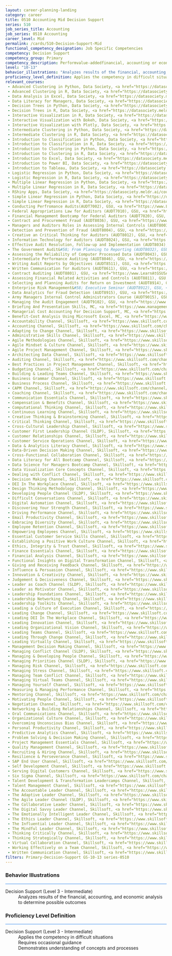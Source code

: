 ```yaml
---
layout: career-planning-landing
category: career
title: 0510 Accounting Mid Decision Support
series: 510
job_series_title: Accounting
job_series: 0510 Accounting
career_level: Mid
permalink: /cards/510-Decision-Support-Mid
functional_competency_designation: Job Specific Competencies
competency: Decision Support
competency_group: Primary
competency_description: Performvalue-addedfinancial, accounting or economic analysis to make informed decisions that better utilize resources and improve mission effectiveness
level: "10-13"
behavior_illustrations: "Analyzes results of the financial, accounting, and economic analysis to determine possible outcomes"
proficiency_level_definition: Applies the competency in difficult situations ? Requires occasional guidance ? Demonstrates understanding of concepts and processes
relevant_courses: 
 - Advanced Clustering in Python, Data Society, <a href="https://datasociety.meldr.ai/courses/DataScience/AdvancedClustering">https://datasociety.meldr.ai/courses/DataScience/AdvancedClustering</a>
 - Advanced Clustering in R, Data Society, <a href="https://datasociety.meldr.ai/courses/DataScience-R/AdvancedClusteringInR">https://datasociety.meldr.ai/courses/DataScience-R/AdvancedClusteringInR</a>
 - Data Analysis in Excel, Data Society, <a href="https://datasociety.meldr.ai/courses/DataSocietyExcel/DataAnalysisInExcel">https://datasociety.meldr.ai/courses/DataSocietyExcel/DataAnalysisInExcel</a>
 - Data Literacy for Managers, Data Society, <a href="https://datasociety.meldr.ai/courses/DataScienceLiteracy/DataLiteracyForManagers">https://datasociety.meldr.ai/courses/DataScienceLiteracy/DataLiteracyForManagers</a>
 - Decision Trees in Python, Data Society, <a href="https://datasociety.meldr.ai/courses/DataScience/DecisionTrees">https://datasociety.meldr.ai/courses/DataScience/DecisionTrees</a>
 - Decision Trees in R, Data Society, <a href="https://datasociety.meldr.ai/courses/DataScience-R/DecisionTreesInR">https://datasociety.meldr.ai/courses/DataScience-R/DecisionTreesInR</a>
 - Interactive Visualization in R, Data Society, <a href="https://datasociety.meldr.ai/courses/DataScience-R/InteractiveVisualizationInR">https://datasociety.meldr.ai/courses/DataScience-R/InteractiveVisualizationInR</a>
 - Interactive Visualization with Bokeh, Data Society, <a href="https://datasociety.meldr.ai/courses/DataScience/InteractiveVisualizationWithBokeh">https://datasociety.meldr.ai/courses/DataScience/InteractiveVisualizationWithBokeh</a>
 - Interactive Visualization with Plotly, Data Society, <a href="https://datasociety.meldr.ai/courses/DataScience/InteractiveVisualizationWithPlotly">https://datasociety.meldr.ai/courses/DataScience/InteractiveVisualizationWithPlotly</a>
 - Intermediate Clustering in Python, Data Society, <a href="https://datasociety.meldr.ai/courses/DataScience/IntermediateClustering">https://datasociety.meldr.ai/courses/DataScience/IntermediateClustering</a>
 - Intermediate Clustering in R, Data Society, <a href="https://datasociety.meldr.ai/courses/DataScience-R/IntermediateClusteringInR">https://datasociety.meldr.ai/courses/DataScience-R/IntermediateClusteringInR</a>
 - Introduction to Classification in Python, Data Society, <a href="https://datasociety.meldr.ai/courses/DataScience/IntroToClassification">https://datasociety.meldr.ai/courses/DataScience/IntroToClassification</a>
 - Introduction to Classification in R, Data Society, <a href="https://datasociety.meldr.ai/courses/DataScience-R/IntroToClassificationInR">https://datasociety.meldr.ai/courses/DataScience-R/IntroToClassificationInR</a>
 - Introduction to Clustering in Python, Data Society, <a href="https://datasociety.meldr.ai/courses/DataScience/IntroToClustering">https://datasociety.meldr.ai/courses/DataScience/IntroToClustering</a>
 - Introduction to Clustering in R, Data Society, <a href="https://datasociety.meldr.ai/courses/DataScience-R/IntroToClusteringInR">https://datasociety.meldr.ai/courses/DataScience-R/IntroToClusteringInR</a>
 - Introduction to Excel, Data Society, <a href="https://datasociety.meldr.ai/courses/DataSocietyExcel/IntroToExcel">https://datasociety.meldr.ai/courses/DataSocietyExcel/IntroToExcel</a>
 - Introduction to Power BI, Data Society, <a href="https://datasociety.meldr.ai/courses/DataSocietyPowerBI/IntroductionToPowerBI">https://datasociety.meldr.ai/courses/DataSocietyPowerBI/IntroductionToPowerBI</a>
 - Introduction to Tableau, Data Society, <a href="https://datasociety.meldr.ai/courses/DataSocietyTableau/IntroductionToTableau">https://datasociety.meldr.ai/courses/DataSocietyTableau/IntroductionToTableau</a>
 - Logistic Regression in Python, Data Society, <a href="https://datasociety.meldr.ai/courses/DataScience/LogisticRegression">https://datasociety.meldr.ai/courses/DataScience/LogisticRegression</a>
 - Logistic Regression in R, Data Society, <a href="https://datasociety.meldr.ai/courses/DataScience-R/LogisticRegressionInR">https://datasociety.meldr.ai/courses/DataScience-R/LogisticRegressionInR</a>
 - Multiple Linear Regression in Python, Data Society, <a href="https://datasociety.meldr.ai/courses/DataScience/MultipleRegression">https://datasociety.meldr.ai/courses/DataScience/MultipleRegression</a>
 - Multiple Linear Regression in R, Data Society, <a href="https://datasociety.meldr.ai/courses/DataScience-R/MultipleRegressionInR">https://datasociety.meldr.ai/courses/DataScience-R/MultipleRegressionInR</a>
 - RShiny Apps, Data Society, <a href="https://datasociety.meldr.ai/courses/DataScience-R/RShinyApps">https://datasociety.meldr.ai/courses/DataScience-R/RShinyApps</a>
 - Simple Linear Regression in Python, Data Society, <a href="https://datasociety.meldr.ai/courses/DataScience/SimpleRegression">https://datasociety.meldr.ai/courses/DataScience/SimpleRegression</a>
 - Simple Linear Regression in R, Data Society, <a href="https://datasociety.meldr.ai/courses/DataScience-R/SimpleRegressionInR">https://datasociety.meldr.ai/courses/DataScience-R/SimpleRegressionInR</a>
 - Conducting Perfromance Audits(AUDT7002), GSU, <a href="https://www.LearnAtGSUSA.com/AUDT7011">https://www.LearnAtGSUSA.com/AUDT7011</a>
 - Federal Appropriations Law for Auditors (AUDT7010), GSU, <a href="https://www.LearnAtGSUSA.com/AUDT7019">https://www.LearnAtGSUSA.com/AUDT7019</a>
 - Financial Management Bootcamp for Federal Auditors (AUDT7020), GSU, <a href="https://www.LearnAtGSUSA.com/AUDT7029">https://www.LearnAtGSUSA.com/AUDT7029</a>
 - Contract and Procurement Fraud (AUDT8036), GSU, <a href="https://www.LearnAtGSUSA.com/AUDT8009">https://www.LearnAtGSUSA.com/AUDT8009</a>
 - Managers and Auditors Roles in Assessing Internal Controls (AUDT8003), GSU, <a href="https://www.LearnAtGSUSA.com/AUDT8012">https://www.LearnAtGSUSA.com/AUDT8012</a>
 - Detection and Prevention of Fraud (AUDT8004), GSU, <a href="https://www.LearnAtGSUSA.com/AUDT8013">https://www.LearnAtGSUSA.com/AUDT8013</a>
 - Creative an Critical Thinking for Auditors (AUDT8012), GSU, <a href="https://www.LearnAtGSUSA.com/AUDT8017">https://www.LearnAtGSUSA.com/AUDT8017</a>
 - Information Technology for Auditors (AUDT8024), GSU, <a href="https://www.LearnAtGSUSA.com/AUDT8033">https://www.LearnAtGSUSA.com/AUDT8033</a>
 - Effective Audit Resolution, Follow-up and Implementation (AUDT8034), GSU, <a href="https://www.LearnAtGSUSA.com/AUDT8035">https://www.LearnAtGSUSA.com/AUDT8035</a>
 - The Government Audit&#58; From Planning to Reporting (AUDT8032), GSU, <a href="https://www.LearnAtGSUSA.com/AUDT8041">https://www.LearnAtGSUSA.com/AUDT8041</a>
 - Assessing the Reliability of Computer Processed Data (AUDT8043), GSU, <a href="https://www.LearnAtGSUSA.com/AUDT8048">https://www.LearnAtGSUSA.com/AUDT8048</a>
 - Intermediate Performance Auditing (AUDT8046), GSU, <a href="https://www.LearnAtGSUSA.com/AUDT8051">https://www.LearnAtGSUSA.com/AUDT8051</a>
 - Writing Audit Reports by Objectives (AUDT8511), GSU, <a href="https://www.LearnAtGSUSA.com/AUDT8512">https://www.LearnAtGSUSA.com/AUDT8512</a>
 - Written Communication for Auditors (AUDT8611), GSU, <a href="https://www.LearnAtGSUSA.com/AUDT8620">https://www.LearnAtGSUSA.com/AUDT8620</a>
 - Contract Auditing (AUDT8801), GSU, <a href="https://www.LearnAtGSUSA.com/AUDT8810">https://www.LearnAtGSUSA.com/AUDT8810</a>
 - Assessing Financial Related Activities and Controls (AUDT8811), GSU, <a href="https://www.LearnAtGSUSA.com/AUDT8816">https://www.LearnAtGSUSA.com/AUDT8816</a>
 - Selecting and Planning Audits for Return on Investment (AUDT8914), GSU, <a href="https://www.LearnAtGSUSA.com/AUDT8915">https://www.LearnAtGSUSA.com/AUDT8915</a>
 - Enterprise Risk Management&#58; Executive Seminar (AUDT8912), GSU, <a href="https://www.LearnAtGSUSA.com/AUDT8917">https://www.LearnAtGSUSA.com/AUDT8917</a>
 - Data Analytics for Fraud Detection (AUDT8915), GSU, <a href="https://www.LearnAtGSUSA.com/AUDT8920">https://www.LearnAtGSUSA.com/AUDT8920</a>
 - Army Managers Internal Control Administrators Course (AUDT9015), GSU, <a href="https://www.LearnAtGSUSA.com/AUDT9024">https://www.LearnAtGSUSA.com/AUDT9024</a>
 - Managing the Audit Engagement (AUDT9102), GSU, <a href="https://www.LearnAtGSUSA.com/AUDT9103">https://www.LearnAtGSUSA.com/AUDT9103</a>
 - Briefing And Presentation Skills, MC, <a href="https://www.managementconcepts.com/course/id/4318?utm_source=CFOportal&utm_medium=listing&utm_campaign=CFOTTEP&utm_id=23FM">https://www.managementconcepts.com/course/id/4318?utm_source=CFOportal&utm_medium=listing&utm_campaign=CFOTTEP&utm_id=23FM</a>
 - Managerial Cost Accounting For Decision Support, MC, <a href="https://www.managementconcepts.com/course/id/5292?utm_source=CFOportal&utm_medium=listing&utm_campaign=CFOTTEP&utm_id=23FM">https://www.managementconcepts.com/course/id/5292?utm_source=CFOportal&utm_medium=listing&utm_campaign=CFOTTEP&utm_id=23FM</a>
 - Benefit-Cost Analysis Using Microsoft Excel, MC, <a href="https://www.managementconcepts.com/course/id/5405?utm_source=CFOportal&utm_medium=listing&utm_campaign=CFOTTEP&utm_id=23FM">https://www.managementconcepts.com/course/id/5405?utm_source=CFOportal&utm_medium=listing&utm_campaign=CFOTTEP&utm_id=23FM</a>
 - Accountability Channel, Skillsoft, <a href="https://www.skillsoft.com/channel/accountability-98459290-f913-11e6-aad2-6b3c03be7fe8?cta=feds">https://www.skillsoft.com/channel/accountability-98459290-f913-11e6-aad2-6b3c03be7fe8?cta=feds</a>
 - Accounting Channel, Skillsoft, <a href="https://www.skillsoft.com/channel/accounting-f1554bc0-e714-11e6-9835-f723b46a2688?cta=feds">https://www.skillsoft.com/channel/accounting-f1554bc0-e714-11e6-9835-f723b46a2688?cta=feds</a>
 - Adapting to Change Channel, Skillsoft, <a href="https://www.skillsoft.com/channel/adapting-to-change-06720340-e71a-11e6-9835-f723b46a2688?cta=feds">https://www.skillsoft.com/channel/adapting-to-change-06720340-e71a-11e6-9835-f723b46a2688?cta=feds</a>
 - Administrative Skills Channel, Skillsoft, <a href="https://www.skillsoft.com/channel/administrative-skills-34e4e1c0-e71a-11e6-9835-f723b46a2688?cta=feds">https://www.skillsoft.com/channel/administrative-skills-34e4e1c0-e71a-11e6-9835-f723b46a2688?cta=feds</a>
 - Agile Methodologies Channel, Skillsoft, <a href="https://www.skillsoft.com/channel/agile-methodologies-88a3b850-dc1e-11e7-9fe8-1b7f5fcc733d?cta=feds">https://www.skillsoft.com/channel/agile-methodologies-88a3b850-dc1e-11e7-9fe8-1b7f5fcc733d?cta=feds</a>
 - Agile Mindset & Culture Channel, Skillsoft, <a href="https://www.skillsoft.com/channel/agile-mindset-culture-9126acd0-dc1e-11e7-9fe8-1b7f5fcc733d?cta=feds">https://www.skillsoft.com/channel/agile-mindset-culture-9126acd0-dc1e-11e7-9fe8-1b7f5fcc733d?cta=feds</a>
 - Agile Project Management Channel, Skillsoft, <a href="https://www.skillsoft.com/channel/agile-project-management-e4be53b0-f9ee-11e6-9896-0776e4b35762?cta=feds">https://www.skillsoft.com/channel/agile-project-management-e4be53b0-f9ee-11e6-9896-0776e4b35762?cta=feds</a>
 - Architecting Data Channel, Skillsoft, <a href="https://www.skillsoft.com/channel/architecting-data-a11e7df4-c323-44c4-8688-22e09ba61511?technologyandversion=20619?cta=feds">https://www.skillsoft.com/channel/architecting-data-a11e7df4-c323-44c4-8688-22e09ba61511?technologyandversion=20619?cta=feds</a>
 - Auditing Channel, Skillsoft, <a href="https://www.skillsoft.com/channel/auditing-3e0535b0-2118-11e7-a974-1962c7e6a20b?cta=feds">https://www.skillsoft.com/channel/auditing-3e0535b0-2118-11e7-a974-1962c7e6a20b?cta=feds</a>
 - Best Practices in Project Management Channel, Skillsoft, <a href="https://www.skillsoft.com/channel/best-practices-in-project-management-4c6d05e0-e71d-11e6-9835-f723b46a2688?cta=feds">https://www.skillsoft.com/channel/best-practices-in-project-management-4c6d05e0-e71d-11e6-9835-f723b46a2688?cta=feds</a>
 - Budgeting Channel, Skillsoft, <a href="https://www.skillsoft.com/channel/budgeting-9a5b47a0-f91d-11e6-aad2-6b3c03be7fe8?cta=feds">https://www.skillsoft.com/channel/budgeting-9a5b47a0-f91d-11e6-aad2-6b3c03be7fe8?cta=feds</a>
 - Building & Leading Teams Channel, Skillsoft, <a href="https://www.skillsoft.com/channel/building-leading-teams-bbeb65e0-c400-11e7-bfa9-ef5e1a5e569f?cta=feds">https://www.skillsoft.com/channel/building-leading-teams-bbeb65e0-c400-11e7-bfa9-ef5e1a5e569f?cta=feds</a>
 - Business Grammar Channel, Skillsoft, <a href="https://www.skillsoft.com/channel/business-grammar-78e83dc0-f91e-11e6-aad2-6b3c03be7fe8?cta=feds">https://www.skillsoft.com/channel/business-grammar-78e83dc0-f91e-11e6-aad2-6b3c03be7fe8?cta=feds</a>
 - Business Process Channel, Skillsoft, <a href="https://www.skillsoft.com/channel/business-processes-941c72b0-211d-11e7-ac46-dd5c3d0e46dd?cta=feds">https://www.skillsoft.com/channel/business-processes-941c72b0-211d-11e7-ac46-dd5c3d0e46dd?cta=feds</a>
 - CAPM Channel, Skillsoft, <a href="https://www.skillsoft.com/channel/capmr-df0c9361-2c3d-11e7-83d1-dba0327abefc?cta=feds">https://www.skillsoft.com/channel/capmr-df0c9361-2c3d-11e7-83d1-dba0327abefc?cta=feds</a>
 - Coaching Channel, Skillsoft, <a href="https://www.skillsoft.com/channel/coaching-bade3cd0-1ba5-11e7-9b97-0566427ce3fc?cta=feds">https://www.skillsoft.com/channel/coaching-bade3cd0-1ba5-11e7-9b97-0566427ce3fc?cta=feds</a>
 - Communication Essentials Channel, Skillsoft, <a href="https://www.skillsoft.com/channel/communication-essentials-62dc4420-e719-11e6-9835-f723b46a2688?cta=feds">https://www.skillsoft.com/channel/communication-essentials-62dc4420-e719-11e6-9835-f723b46a2688?cta=feds</a>
 - Compensation & Benefits Channel, Skillsoft, <a href="https://www.skillsoft.com/channel/compensation-benefits-cbcbb200-211a-11e7-a974-1962c7e6a20b?cta=feds">https://www.skillsoft.com/channel/compensation-benefits-cbcbb200-211a-11e7-a974-1962c7e6a20b?cta=feds</a>
 - Computational Thinking Channel, Skillsoft, <a href="https://www.skillsoft.com/channel/computational-thinking-b1700e50-dc1e-11e7-9fe8-1b7f5fcc733d?cta=feds">https://www.skillsoft.com/channel/computational-thinking-b1700e50-dc1e-11e7-9fe8-1b7f5fcc733d?cta=feds</a>
 - Continuous Learning Channel, Skillsoft, <a href="https://www.skillsoft.com/channel/continuous-learning-0f18a870-881a-4bd1-a4e3-0cfcdcc63c9f?cta=feds">https://www.skillsoft.com/channel/continuous-learning-0f18a870-881a-4bd1-a4e3-0cfcdcc63c9f?cta=feds</a>
 - Creative Thinking & Brainstorming Channel, Skillsoft, <a href="https://www.skillsoft.com/channel/creative-thinking-brainstorming-0026f2f0-f919-11e6-aad2-6b3c03be7fe8?cta=feds">https://www.skillsoft.com/channel/creative-thinking-brainstorming-0026f2f0-f919-11e6-aad2-6b3c03be7fe8?cta=feds</a>
 - Critical Thinking Channel, Skillsoft, <a href="https://www.skillsoft.com/channel/critical-thinking-f220ddf0-2150-11e7-a947-2bfd699dcbff?cta=feds">https://www.skillsoft.com/channel/critical-thinking-f220ddf0-2150-11e7-a947-2bfd699dcbff?cta=feds</a>
 - Cross-Cultural Leadership Channel, Skillsoft, <a href="https://www.skillsoft.com/channel/cross-cultural-leadership-0020eef1-162c-438c-a3c7-cd5f0ccfa6ed?cta=feds">https://www.skillsoft.com/channel/cross-cultural-leadership-0020eef1-162c-438c-a3c7-cd5f0ccfa6ed?cta=feds</a>
 - Customer First Leadership Channel (SLDP), Skillsoft, <a href="https://www.skillsoft.com/channel/customer-first-leadership-984c0284-9b0d-4264-bdf8-c485d5a16a96?cta=feds">https://www.skillsoft.com/channel/customer-first-leadership-984c0284-9b0d-4264-bdf8-c485d5a16a96?cta=feds</a>
 - Customer Relationships Channel, Skillsoft, <a href="https://www.skillsoft.com/channel/customer-relationships-218d2760-f91f-11e6-aad2-6b3c03be7fe8?cta=feds">https://www.skillsoft.com/channel/customer-relationships-218d2760-f91f-11e6-aad2-6b3c03be7fe8?cta=feds</a>
 - Customer Service Operations Channel, Skillsoft, <a href="https://www.skillsoft.com/channel/customer-service-operations-44ed3ec0-f91f-11e6-aad2-6b3c03be7fe8?cta=feds">https://www.skillsoft.com/channel/customer-service-operations-44ed3ec0-f91f-11e6-aad2-6b3c03be7fe8?cta=feds</a>
 - Data & Analytics Literacy Channel, Skillsoft, <a href="https://www.skillsoft.com/channel/data-and-analytics-literacy-a25b43bb-2b08-410f-9ab1-c16ce6aea4ef?cta=feds">https://www.skillsoft.com/channel/data-and-analytics-literacy-a25b43bb-2b08-410f-9ab1-c16ce6aea4ef?cta=feds</a>
 - Data-Driven Decision Making Channel, Skillsoft, <a href="https://www.skillsoft.com/channel/data-driven-decision-making-7fcedc35-83fb-45e4-bd6d-f9b51b7f918f?cta=feds">https://www.skillsoft.com/channel/data-driven-decision-making-7fcedc35-83fb-45e4-bd6d-f9b51b7f918f?cta=feds</a>
 - Cross-Functional Collaboration Channel, Skillsoft, <a href="https://www.skillsoft.com/channel/data-driven-decision-making-7fcedc35-83fb-45e4-bd6d-f9b51b7f918f?cta=feds">https://www.skillsoft.com/channel/data-driven-decision-making-7fcedc35-83fb-45e4-bd6d-f9b51b7f918f?cta=feds</a>
 - Data Literacy for All Bootcamp Channel, Skillsoft, <a href="https://www.skillsoft.com/channel/data-literacy-for-all-bootcamp-550d385a-88d3-4085-b3ba-9bcfcf65b341?bootcamp-run=16889396?cta=feds">https://www.skillsoft.com/channel/data-literacy-for-all-bootcamp-550d385a-88d3-4085-b3ba-9bcfcf65b341?bootcamp-run=16889396?cta=feds</a>
 - Data Science for Managers Bootcamp Channel, Skillsoft, <a href="https://www.skillsoft.com/channel/data-science-for-managers-bootcamp-d2a136e5-552d-4010-81cb-d77b1d598922?cta=feds">https://www.skillsoft.com/channel/data-science-for-managers-bootcamp-d2a136e5-552d-4010-81cb-d77b1d598922?cta=feds</a>
 - Data Visualization Core Concepts Channel, Skillsoft, <a href="https://www.skillsoft.com/channel/data-visualization-core-concepts-ef67beb1-10b8-11e7-be8a-afccb86e7a23?cta=feds">https://www.skillsoft.com/channel/data-visualization-core-concepts-ef67beb1-10b8-11e7-be8a-afccb86e7a23?cta=feds</a>
 - Dealing with Conflict Channel, Skillsoft, <a href="https://www.skillsoft.com/channel/dealing-with-conflict-90eb09a0-e719-11e6-9835-f723b46a2688?cta=feds">https://www.skillsoft.com/channel/dealing-with-conflict-90eb09a0-e719-11e6-9835-f723b46a2688?cta=feds</a>
 - Decision Making Channel, Skillsoft, <a href="https://www.skillsoft.com/channel/decision-making-4c8e4c00-2061-11e7-a06b-196ddb80a7e9?cta=feds">https://www.skillsoft.com/channel/decision-making-4c8e4c00-2061-11e7-a06b-196ddb80a7e9?cta=feds</a>
 - DEI In The Workplace Channel, Skillsoft, <a href="https://www.skillsoft.com/channel/dei-in-the-workplace-7f4f5266-b17d-4e3d-bf3a-0902572aecd1?cta=feds">https://www.skillsoft.com/channel/dei-in-the-workplace-7f4f5266-b17d-4e3d-bf3a-0902572aecd1?cta=feds</a>
 - Design Thinking Methodology Channel, Skillsoft, <a href="https://www.skillsoft.com/channel/design-thinking-methodology-fd3a4369-61cc-45d3-8960-d5b20427e489?cta=feds">https://www.skillsoft.com/channel/design-thinking-methodology-fd3a4369-61cc-45d3-8960-d5b20427e489?cta=feds</a>
 - Developing People Channel (SLDP), Skillsoft, <a href="https://www.skillsoft.com/channel/developing-people-c7de7ae0-c400-11e7-bfa9-ef5e1a5e569f?cta=feds">https://www.skillsoft.com/channel/developing-people-c7de7ae0-c400-11e7-bfa9-ef5e1a5e569f?cta=feds</a>
 - Difficult Conversations Channel, Skillsoft, <a href="https://www.skillsoft.com/channel/difficult-conversations-b12cb0d0-f91e-11e6-aad2-6b3c03be7fe8?cta=feds">https://www.skillsoft.com/channel/difficult-conversations-b12cb0d0-f91e-11e6-aad2-6b3c03be7fe8?cta=feds</a>
 - Digital Automation Channel, Skillsoft, <a href="https://www.skillsoft.com/channel/digital-automation-11d61870-dc1f-11e7-9fe8-1b7f5fcc733d?cta=feds">https://www.skillsoft.com/channel/digital-automation-11d61870-dc1f-11e7-9fe8-1b7f5fcc733d?cta=feds</a>
 - Discovering Your Strength Channel, Skillsoft, <a href="https://www.skillsoft.com/channel/discovering-your-strengths-f6bdb290-f917-11e6-aad2-6b3c03be7fe8?cta=feds">https://www.skillsoft.com/channel/discovering-your-strengths-f6bdb290-f917-11e6-aad2-6b3c03be7fe8?cta=feds</a>
 - Driving Performance Channel, Skillsoft, <a href="https://www.skillsoft.com/channel/driving-performance-c37d3bc0-e716-11e6-9835-f723b46a2688?cta=feds">https://www.skillsoft.com/channel/driving-performance-c37d3bc0-e716-11e6-9835-f723b46a2688?cta=feds</a>
 - Email Productivity Channel, Skillsoft, <a href="https://www.skillsoft.com/channel/email-productivity-ce97aa80-f91e-11e6-aad2-6b3c03be7fe8?cta=feds">https://www.skillsoft.com/channel/email-productivity-ce97aa80-f91e-11e6-aad2-6b3c03be7fe8?cta=feds</a>
 - Embracing Diversity Channel, Skillsoft, <a href="https://www.skillsoft.com/channel/embracing-diversity-e3fd93a0-c400-11e7-bfa9-ef5e1a5e569f?cta=feds">https://www.skillsoft.com/channel/embracing-diversity-e3fd93a0-c400-11e7-bfa9-ef5e1a5e569f?cta=feds</a>
 - Employee Retention Channel, Skillsoft, <a href="https://www.skillsoft.com/channel/employee-retention-b23cc9f0-1ebd-11e7-9edb-2f930c3c48e6?cta=feds">https://www.skillsoft.com/channel/employee-retention-b23cc9f0-1ebd-11e7-9edb-2f930c3c48e6?cta=feds</a>
 - Empowering Employees Channel, Skillsoft, <a href="https://www.skillsoft.com/channel/empowering-employees-7b43dd00-205a-11e7-a06b-196ddb80a7e9?cta=feds">https://www.skillsoft.com/channel/empowering-employees-7b43dd00-205a-11e7-a06b-196ddb80a7e9?cta=feds</a>
 - Essential Customer Service Skills Channel, Skillsoft, <a href="https://www.skillsoft.com/channel/essential-customer-service-skills-2ff8cb90-f921-11e6-aad2-6b3c03be7fe8?cta=feds">https://www.skillsoft.com/channel/essential-customer-service-skills-2ff8cb90-f921-11e6-aad2-6b3c03be7fe8?cta=feds</a>
 - Establishing a Positive Work Culture Channel, Skillsoft, <a href="https://www.skillsoft.com/channel/establishing-a-positive-work-culture-46accd20-e718-11e6-9835-f723b46a2688?cta=feds">https://www.skillsoft.com/channel/establishing-a-positive-work-culture-46accd20-e718-11e6-9835-f723b46a2688?cta=feds</a>
 - Ethics, Integrity & Trust Channel, Skillsoft, <a href="https://www.skillsoft.com/channel/ethics-integrity-trust-19e04bc0-f918-11e6-aad2-6b3c03be7fe8?cta=feds">https://www.skillsoft.com/channel/ethics-integrity-trust-19e04bc0-f918-11e6-aad2-6b3c03be7fe8?cta=feds</a>
 - Finance Essentials Channel, Skillsoft, <a href="https://www.skillsoft.com/channel/finance-essentials-b17e6fc0-f91d-11e6-aad2-6b3c03be7fe8?cta=feds">https://www.skillsoft.com/channel/finance-essentials-b17e6fc0-f91d-11e6-aad2-6b3c03be7fe8?cta=feds</a>
 - Financial Analysis Channel, Skillsoft, <a href="https://www.skillsoft.com/channel/financial-analysis-db9a0210-f91d-11e6-aad2-6b3c03be7fe8?cta=feds">https://www.skillsoft.com/channel/financial-analysis-db9a0210-f91d-11e6-aad2-6b3c03be7fe8?cta=feds</a>
 - Functional Insights on Digital Transformation Channel, Skillsoft, <a href="https://www.skillsoft.com/channel/functional-insights-on-digital-transformation-69bdd4c6-e234-4bf9-a5ac-ed0697a52c8f?cta=feds">https://www.skillsoft.com/channel/functional-insights-on-digital-transformation-69bdd4c6-e234-4bf9-a5ac-ed0697a52c8f?cta=feds</a>
 - Giving and Receiving Feedback Channel, Skillsoft, <a href="https://www.skillsoft.com/channel/giving-and-receiving-feedback-4f1db830-205b-11e7-a06b-196ddb80a7e9?cta=feds">https://www.skillsoft.com/channel/giving-and-receiving-feedback-4f1db830-205b-11e7-a06b-196ddb80a7e9?cta=feds</a>
 - Influence & Persuasion Channel, Skillsoft, <a href="https://www.skillsoft.com/channel/influence-persuasion-d1a84290-e71a-11e6-9835-f723b46a2688?developing-leadership-skills=1599900&expertiselevel=1599899?cta=feds">https://www.skillsoft.com/channel/influence-persuasion-d1a84290-e71a-11e6-9835-f723b46a2688?developing-leadership-skills=1599900&expertiselevel=1599899?cta=feds</a>
 - Innovation & Creativity Channel, Skillsoft, <a href="https://www.skillsoft.com/channel/innovation-creativity-ceb468e0-e718-11e6-9835-f723b46a2688?cta=feds">https://www.skillsoft.com/channel/innovation-creativity-ceb468e0-e718-11e6-9835-f723b46a2688?cta=feds</a>
 - Judgement & Decisiveness Channel, Skillsoft, <a href="https://www.skillsoft.com/channel/judgment-decisiveness-31fabed0-c400-11e7-bfa9-ef5e1a5e569f?cta=feds">https://www.skillsoft.com/channel/judgment-decisiveness-31fabed0-c400-11e7-bfa9-ef5e1a5e569f?cta=feds</a>
 - Leader as Coach Channel (SLDP), Skillsoft, <a href="https://www.skillsoft.com/channel/leader-as-coach-abbca300-c400-11e7-bfa9-ef5e1a5e569f?cta=feds">https://www.skillsoft.com/channel/leader-as-coach-abbca300-c400-11e7-bfa9-ef5e1a5e569f?cta=feds</a>
 - Leader as Motivator Channel, Skillsoft, <a href="https://www.skillsoft.com/channel/leader-as-motivator-3b0712bc-86b3-42b3-950b-65d0fc50cf6c?cta=feds">https://www.skillsoft.com/channel/leader-as-motivator-3b0712bc-86b3-42b3-950b-65d0fc50cf6c?cta=feds</a>
 - Leadership Foundations Channel, Skillsoft, <a href="https://www.skillsoft.com/channel/leadership-foundations-8c068380-e717-11e6-9835-f723b46a2688?cta=feds">https://www.skillsoft.com/channel/leadership-foundations-8c068380-e717-11e6-9835-f723b46a2688?cta=feds</a>
 - Leadership Networking Channel, Skillsoft, <a href="https://www.skillsoft.com/channel/leadership-networking-55caaf00-c400-11e7-bfa9-ef5e1a5e569f?cta=feds">https://www.skillsoft.com/channel/leadership-networking-55caaf00-c400-11e7-bfa9-ef5e1a5e569f?cta=feds</a>
 - Leadership Toolkits Channel, Skillsoft, <a href="https://www.skillsoft.com/channel/leadership-toolkits-bbaa1d54-5efe-4df4-b489-552a4c6ace1b?cta=feds">https://www.skillsoft.com/channel/leadership-toolkits-bbaa1d54-5efe-4df4-b489-552a4c6ace1b?cta=feds</a>
 - Leading a Culture of Execution Channel, Skillsoft, <a href="https://www.skillsoft.com/channel/leading-a-culture-of-execution-c6dd2cf0-c3ff-11e7-bfa9-ef5e1a5e569f?cta=feds">https://www.skillsoft.com/channel/leading-a-culture-of-execution-c6dd2cf0-c3ff-11e7-bfa9-ef5e1a5e569f?cta=feds</a>
 - Leading Change Channel, Skillsoft, <a href="https://www.skillsoft.com/channel/leading-change-c6de72b0-e717-11e6-9835-f723b46a2688?cta=feds">https://www.skillsoft.com/channel/leading-change-c6de72b0-e717-11e6-9835-f723b46a2688?cta=feds</a>
 - Leading DEI In The Workplace Channel, Skillsoft, <a href="https://www.skillsoft.com/channel/leading-dei-in-the-workplace-044ea789-0d6f-497b-83b3-87e205947bd1?cta=feds">https://www.skillsoft.com/channel/leading-dei-in-the-workplace-044ea789-0d6f-497b-83b3-87e205947bd1?cta=feds</a>
 - Leading Innovation Channel, Skillsoft, <a href="https://www.skillsoft.com/channel/leading-innovation-042afe20-c400-11e7-bfa9-ef5e1a5e569f?cta=feds">https://www.skillsoft.com/channel/leading-innovation-042afe20-c400-11e7-bfa9-ef5e1a5e569f?cta=feds</a>
 - Leading Organizational Vision Channel, Skillsoft, <a href="https://www.skillsoft.com/channel/leading-organizational-vision-daa36e70-c3ff-11e7-bfa9-ef5e1a5e569f?cta=feds">https://www.skillsoft.com/channel/leading-organizational-vision-daa36e70-c3ff-11e7-bfa9-ef5e1a5e569f?cta=feds</a>
 - Leading Teams Channel, Skillsoft, <a href="https://www.skillsoft.com/channel/leading-teams-d9c00100-f914-11e6-aad2-6b3c03be7fe8?cta=feds">https://www.skillsoft.com/channel/leading-teams-d9c00100-f914-11e6-aad2-6b3c03be7fe8?cta=feds</a>
 - Leading Through Change Channel, Skillsoft, <a href="https://www.skillsoft.com/channel/leading-through-change-99b92020-c400-11e7-bfa9-ef5e1a5e569f?cta=feds">https://www.skillsoft.com/channel/leading-through-change-99b92020-c400-11e7-bfa9-ef5e1a5e569f?cta=feds</a>
 - Leading Virtually Channel, Skillsoft, <a href="https://www.skillsoft.com/channel/leading-virtually-f161ebe0-c400-11e7-bfa9-ef5e1a5e569f?cta=feds">https://www.skillsoft.com/channel/leading-virtually-f161ebe0-c400-11e7-bfa9-ef5e1a5e569f?cta=feds</a>
 - Management Decision Making Channel, Skillsoft, <a href="https://www.skillsoft.com/channel/management-decision-making-550525c0-2115-11e7-981f-677d6b31eab4?cta=feds">https://www.skillsoft.com/channel/management-decision-making-550525c0-2115-11e7-981f-677d6b31eab4?cta=feds</a>
 - Managing Conflict Channel (SLDP), Skillsoft, <a href="https://www.skillsoft.com/channel/managing-conflict-d23ebae0-c400-11e7-bfa9-ef5e1a5e569f?cta=feds">https://www.skillsoft.com/channel/managing-conflict-d23ebae0-c400-11e7-bfa9-ef5e1a5e569f?cta=feds</a>
 - Managing & Developing People Channel, Skillsoft, <a href="https://www.skillsoft.com/channel/managing-developing-people-f816e150-f914-11e6-aad2-6b3c03be7fe8?cta=feds">https://www.skillsoft.com/channel/managing-developing-people-f816e150-f914-11e6-aad2-6b3c03be7fe8?cta=feds</a>
 - Managing Priorities Channel (SLDP), Skillsoft, <a href="https://www.skillsoft.com/channel/managing-priorities-16743c90-c400-11e7-bfa9-ef5e1a5e569f?cta=feds">https://www.skillsoft.com/channel/managing-priorities-16743c90-c400-11e7-bfa9-ef5e1a5e569f?cta=feds</a>
 - Managing Risk Channel, Skillsoft, <a href="https://www.skillsoft.com/channel/managing-risk-f80bf9d0-e716-11e6-9835-f723b46a2688?cta=feds">https://www.skillsoft.com/channel/managing-risk-f80bf9d0-e716-11e6-9835-f723b46a2688?cta=feds</a>
 - Managing Stress Channel, Skillsoft, <a href="https://www.skillsoft.com/channel/managing-stress-12577c50-e71d-11e6-9835-f723b46a2688?cta=feds">https://www.skillsoft.com/channel/managing-stress-12577c50-e71d-11e6-9835-f723b46a2688?cta=feds</a>
 - Managing Team Conflict Channel, Skillsoft, <a href="https://www.skillsoft.com/channel/managing-team-conflict-21caff40-f915-11e6-aad2-6b3c03be7fe8?cta=feds">https://www.skillsoft.com/channel/managing-team-conflict-21caff40-f915-11e6-aad2-6b3c03be7fe8?cta=feds</a>
 - Managing Virtual Teams Channel, Skillsoft, <a href="https://www.skillsoft.com/channel/managing-virtual-teams-502775a1-155b-11e7-84ad-c7901500d497?cta=feds">https://www.skillsoft.com/channel/managing-virtual-teams-502775a1-155b-11e7-84ad-c7901500d497?cta=feds</a>
 - Managing Yourself Channel, Skillsoft, <a href="https://www.skillsoft.com/channel/managing-yourself-aca6bac0-e71b-11e6-9835-f723b46a2688?cta=feds">https://www.skillsoft.com/channel/managing-yourself-aca6bac0-e71b-11e6-9835-f723b46a2688?cta=feds</a>
 - Measuring & Managing Performance Channel, Skillsoft, <a href="https://www.skillsoft.com/channel/measuring-managing-performance-31a67200-f915-11e6-aad2-6b3c03be7fe8?cta=feds">https://www.skillsoft.com/channel/measuring-managing-performance-31a67200-f915-11e6-aad2-6b3c03be7fe8?cta=feds</a>
 - Mentoring Channel, Skillsoft, <a href="https://www.skillsoft.com/channel/mentoring-997877d0-f914-11e6-aad2-6b3c03be7fe8?cta=feds">https://www.skillsoft.com/channel/mentoring-997877d0-f914-11e6-aad2-6b3c03be7fe8?cta=feds</a>
 - Motivating People Channel, Skillsoft, <a href="https://www.skillsoft.com/channel/motivating-people-a588dbe0-e718-11e6-9835-f723b46a2688?cta=feds">https://www.skillsoft.com/channel/motivating-people-a588dbe0-e718-11e6-9835-f723b46a2688?cta=feds</a>
 - Negotiation Channel, Skillsoft, <a href="https://www.skillsoft.com/channel/negotiation-1489c750-1e20-11e7-9d4e-698350f5974e?cta=feds">https://www.skillsoft.com/channel/negotiation-1489c750-1e20-11e7-9d4e-698350f5974e?cta=feds</a>
 - Networking & Building Relationships Channel, Skillsoft, <a href="https://www.skillsoft.com/channel/networking-building-relationships-2769d7c0-e71b-11e6-9835-f723b46a2688?cta=feds">https://www.skillsoft.com/channel/networking-building-relationships-2769d7c0-e71b-11e6-9835-f723b46a2688?cta=feds</a>
 - Oral Communications Channel, Skillsoft, <a href="https://www.skillsoft.com/channel/oral-communication-f1215f10-f91e-11e6-aad2-6b3c03be7fe8?cta=feds">https://www.skillsoft.com/channel/oral-communication-f1215f10-f91e-11e6-aad2-6b3c03be7fe8?cta=feds</a>
 - Organizational Culture Channel, Skillsoft, <a href="https://www.skillsoft.com/channel/organizational-culture-46defff0-211c-11e7-a974-1962c7e6a20b?cta=feds">https://www.skillsoft.com/channel/organizational-culture-46defff0-211c-11e7-a974-1962c7e6a20b?cta=feds</a>
 - Overcoming Unconscious Bias Channel, Skillsoft, <a href="https://www.skillsoft.com/channel/overcoming-unconscious-bias-761de9d1-3877-48ad-847e-dda442de8963?cta=feds">https://www.skillsoft.com/channel/overcoming-unconscious-bias-761de9d1-3877-48ad-847e-dda442de8963?cta=feds</a>
 - Personal Productivity Channel, Skillsoft, <a href="https://www.skillsoft.com/channel/personal-productivity-f99a21a0-e71b-11e6-9835-f723b46a2688?cta=feds">https://www.skillsoft.com/channel/personal-productivity-f99a21a0-e71b-11e6-9835-f723b46a2688?cta=feds</a>
 - Predictive Analytics Channel, Skillsoft, <a href="https://www.skillsoft.com/channel/predictive-analytics-84e64131-1557-11e7-9f21-659139b59eba?expertiselevel=52919&technologyandversion=52921?cta=feds">https://www.skillsoft.com/channel/predictive-analytics-84e64131-1557-11e7-9f21-659139b59eba?expertiselevel=52919&technologyandversion=52921?cta=feds</a>
 - Problem Solving & Decision Making Channel, Skillsoft, <a href="https://www.skillsoft.com/channel/problem-solving-decision-making-2600a4f0-c400-11e7-bfa9-ef5e1a5e569f?cta=feds">https://www.skillsoft.com/channel/problem-solving-decision-making-2600a4f0-c400-11e7-bfa9-ef5e1a5e569f?cta=feds</a>
 - Project Management Essentials Channel, Skillsoft, <a href="https://www.skillsoft.com/channel/project-management-essentials-6abd8c70-f917-11e6-aad2-6b3c03be7fe8?cta=feds">https://www.skillsoft.com/channel/project-management-essentials-6abd8c70-f917-11e6-aad2-6b3c03be7fe8?cta=feds</a>
 - Quality Management Channel, Skillsoft, <a href="https://www.skillsoft.com/channel/quality-management-ccfb2291-2120-11e7-ac46-dd5c3d0e46dd?belt=58615?cta=feds">https://www.skillsoft.com/channel/quality-management-ccfb2291-2120-11e7-ac46-dd5c3d0e46dd?belt=58615?cta=feds</a>
 - Recruiting & Hiring Channel, Skillsoft, <a href="https://www.skillsoft.com/channel/recruiting-hiring-ff0d5350-f91d-11e6-aad2-6b3c03be7fe8?cta=feds">https://www.skillsoft.com/channel/recruiting-hiring-ff0d5350-f91d-11e6-aad2-6b3c03be7fe8?cta=feds</a>
 - Resilience & Perseverance Channel, Skillsoft, <a href="https://www.skillsoft.com/channel/resilience-perseverance-52bf2290-e71b-11e6-9835-f723b46a2688?cta=feds">https://www.skillsoft.com/channel/resilience-perseverance-52bf2290-e71b-11e6-9835-f723b46a2688?cta=feds</a>
 - SAP End User Channel, Skillsoft, <a href="https://www.skillsoft.com/channel/sap-end-user-74ad34c4-d983-4ca4-bfe0-316d6c89c4aa?cta=feds">https://www.skillsoft.com/channel/sap-end-user-74ad34c4-d983-4ca4-bfe0-316d6c89c4aa?cta=feds</a>
 - Self Development Channel, Skillsoft, <a href="https://www.skillsoft.com/channel/self-development-cc04b250-f918-11e6-aad2-6b3c03be7fe8?cta=feds">https://www.skillsoft.com/channel/self-development-cc04b250-f918-11e6-aad2-6b3c03be7fe8?cta=feds</a>
 - Serving Digital Customers Channel, Skillsoft, <a href="https://www.skillsoft.com/channel/serving-digital-customers-2937e665-f75e-4c78-b61f-ab65dfbdecf4?cta=feds">https://www.skillsoft.com/channel/serving-digital-customers-2937e665-f75e-4c78-b61f-ab65dfbdecf4?cta=feds</a>
 - Six Sigma Channel, Skillsoft, <a href="https://www.skillsoft.com/channel/six-sigma-41f01560-2121-11e7-ac46-dd5c3d0e46dd?belt=60401?cta=feds">https://www.skillsoft.com/channel/six-sigma-41f01560-2121-11e7-ac46-dd5c3d0e46dd?belt=60401?cta=feds</a>
 - Talent Development & Transformation Leadercamps Channel, Skillsoft, <a href="https://www.skillsoft.com/channel/talent-development-and-transformation-leadercamps-3c508b82-5ca5-4a9e-a99e-1a459c598d58?cta=feds">https://www.skillsoft.com/channel/talent-development-and-transformation-leadercamps-3c508b82-5ca5-4a9e-a99e-1a459c598d58?cta=feds</a>
 - Talent Management Channel, Skillsoft, <a href="https://www.skillsoft.com/channel/talent-management-51f0a7c0-f91e-11e6-aad2-6b3c03be7fe8?cta=feds">https://www.skillsoft.com/channel/talent-management-51f0a7c0-f91e-11e6-aad2-6b3c03be7fe8?cta=feds</a>
 - The Accountable Leader Channel, Skillsoft, <a href="https://www.skillsoft.com/channel/the-accountable-leader-63220ef0-c400-11e7-bfa9-ef5e1a5e569f?cta=feds">https://www.skillsoft.com/channel/the-accountable-leader-63220ef0-c400-11e7-bfa9-ef5e1a5e569f?cta=feds</a>
 - The Adaptive Leader Channel, Skillsoft, <a href="https://www.skillsoft.com/channel/the-adaptive-leader-4f7c488a-634e-414e-bcc2-b6f8a722acc7?cta=feds">https://www.skillsoft.com/channel/the-adaptive-leader-4f7c488a-634e-414e-bcc2-b6f8a722acc7?cta=feds</a>
 - The Agile Leader Channel (SLDP), Skillsoft, <a href="https://www.skillsoft.com/channel/the-agile-leader-761d8660-c400-11e7-bfa9-ef5e1a5e569f?cta=feds">https://www.skillsoft.com/channel/the-agile-leader-761d8660-c400-11e7-bfa9-ef5e1a5e569f?cta=feds</a>
 - The Collaborative Leader Channel, Skillsoft, <a href="https://www.skillsoft.com/channel/the-collaborative-leader-fb8a3782-e5c1-404b-a825-2cb01aa2da47?cta=feds">https://www.skillsoft.com/channel/the-collaborative-leader-fb8a3782-e5c1-404b-a825-2cb01aa2da47?cta=feds</a>
 - The Digital Savvy Leader Channel, Skillsoft, <a href="https://www.skillsoft.com/channel/the-digital-savvy-leader-63456a58-3c55-4df0-acdb-3c9580a9b5e0?cta=feds">https://www.skillsoft.com/channel/the-digital-savvy-leader-63456a58-3c55-4df0-acdb-3c9580a9b5e0?cta=feds</a>
 - The Emotionally Intelligent Leader Channel, Skillsoft, <a href="https://www.skillsoft.com/channel/the-emotionally-intelligent-leader-85ac11a0-c400-11e7-bfa9-ef5e1a5e569f?cta=feds">https://www.skillsoft.com/channel/the-emotionally-intelligent-leader-85ac11a0-c400-11e7-bfa9-ef5e1a5e569f?cta=feds</a>
 - The Ethics Leader Channel, Skillsoft, <a href="https://www.skillsoft.com/channel/the-ethical-leader-8f2897d7-759c-4b84-91bc-6c346bf9c9c8?cta=feds">https://www.skillsoft.com/channel/the-ethical-leader-8f2897d7-759c-4b84-91bc-6c346bf9c9c8?cta=feds</a>
 - The Influential Leader Channel, Skillsoft, <a href="https://www.skillsoft.com/channel/the-influential-leader-b1edd4c0-c3ff-11e7-bfa9-ef5e1a5e569f?cta=feds">https://www.skillsoft.com/channel/the-influential-leader-b1edd4c0-c3ff-11e7-bfa9-ef5e1a5e569f?cta=feds</a>
 - The Mindful Leader Channel, Skillsoft, <a href="https://www.skillsoft.com/channel/the-mindful-leader-324982f1-921d-4b5d-9e58-b9c79175e89b?cta=feds">https://www.skillsoft.com/channel/the-mindful-leader-324982f1-921d-4b5d-9e58-b9c79175e89b?cta=feds</a>
 - Thinking Critically Channel, Skillsoft, <a href="https://www.skillsoft.com/channel/thinking-critically-42db1e70-c400-11e7-bfa9-ef5e1a5e569f?cta=feds">https://www.skillsoft.com/channel/thinking-critically-42db1e70-c400-11e7-bfa9-ef5e1a5e569f?cta=feds</a>
 - Thinking Strategically Channel, Skillsoft, <a href="https://www.skillsoft.com/channel/thinking-strategically-f4c0ead0-c3ff-11e7-bfa9-ef5e1a5e569f?cta=feds">https://www.skillsoft.com/channel/thinking-strategically-f4c0ead0-c3ff-11e7-bfa9-ef5e1a5e569f?cta=feds</a>
 - Virtual Collaboration Channel, Skillsoft, <a href="https://www.skillsoft.com/channel/virtual-collaboration-14b2dd20-dc20-11e7-9fe8-1b7f5fcc733d?cta=feds">https://www.skillsoft.com/channel/virtual-collaboration-14b2dd20-dc20-11e7-9fe8-1b7f5fcc733d?cta=feds</a>
 - Working Effectively on a Team Channel, Skillsoft, <a href="https://www.skillsoft.com/channel/working-effectively-on-a-team-9c912cb0-f918-11e6-aad2-6b3c03be7fe8?cta=feds">https://www.skillsoft.com/channel/working-effectively-on-a-team-9c912cb0-f918-11e6-aad2-6b3c03be7fe8?cta=feds</a>
 - Written Communication Channel, Skillsoft, <a href="https://www.skillsoft.com/channel/written-communication-e25b4610-e719-11e6-9835-f723b46a2688?cta=feds">https://www.skillsoft.com/channel/written-communication-e25b4610-e719-11e6-9835-f723b46a2688?cta=feds</a>
filters: Primary-Decision-Support GS-10-13 series-0510
---
```


<div class="desktop:grid-col-6 margin-y-3">
  <div class="border-top-2 bg-white padding-3 shadow-5 height-full members-hover border-1px button-border border-top-blue radius-lg card-text-color">
    <h3>Behavior Illustrations</h3>
    <hr style="background-color: #2680EB !important;"/>
    <dl class="text-base card-content-color"><dt>Decision Support (Level 3 - Intermediate)</dt><dd>Analyzes results of the financial, accounting, and economic analysis to determine possible outcomes</dd></dl>
  </div>
</div>
<div class="desktop:grid-col-6 margin-y-3">
  <div class="border-top-2 bg-white padding-3 shadow-5 height-full members-hover border-1px button-border border-top-blue radius-lg card-text-color">
    <h3>Proficiency Level Definition</h3>
     <hr style="background-color: #2680EB !important;"/>
    <dl class="text-base card-content-color"><dt>Decision Support (Level 3 - Intermediate)</dt><dd>Applies the competency in difficult situations </dd><dd> Requires occasional guidance </dd><dd> Demonstrates understanding of concepts and processes</dd></dl>
  </div>
</div>